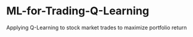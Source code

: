 # ML-for-Trading-Q-Learning
Applying Q-Learning to stock market trades to maximize portfolio return
